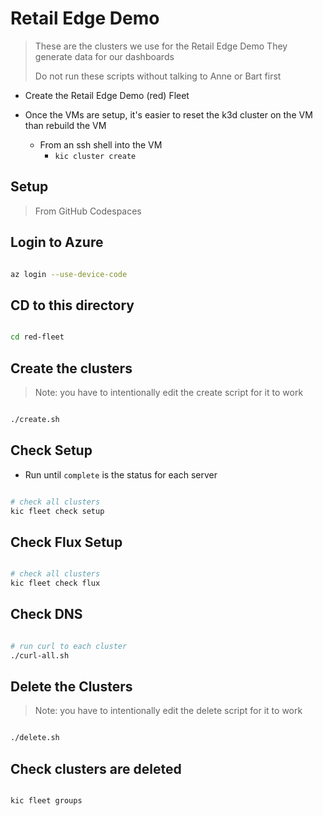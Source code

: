 # Retail Edge Demo

> These are the clusters we use for the Retail Edge Demo
> They generate data for our dashboards
>
> Do not run these scripts without talking to Anne or Bart first

- Create the Retail Edge Demo (red) Fleet

- Once the VMs are setup, it's easier to reset the k3d cluster on the VM than rebuild the VM
  - From an ssh shell into the VM
    - `kic cluster create`

## Setup

> From GitHub Codespaces

## Login to Azure

```bash

az login --use-device-code

```

## CD to this directory

```bash

cd red-fleet

```

## Create the clusters

> Note: you have to intentionally edit the create script for it to work

```bash

./create.sh

```

## Check Setup

- Run until `complete` is the status for each server

```bash

# check all clusters
kic fleet check setup

```

## Check Flux Setup

```bash

# check all clusters
kic fleet check flux

```

## Check DNS

```bash

# run curl to each cluster
./curl-all.sh

```

## Delete the Clusters

> Note: you have to intentionally edit the delete script for it to work

```bash

./delete.sh

```

## Check clusters are deleted

```bash

kic fleet groups

```
